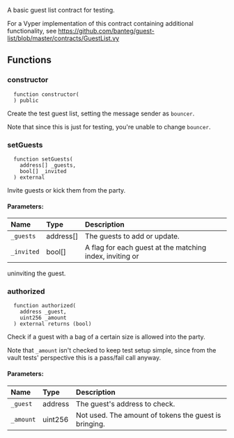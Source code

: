 
A basic guest list contract for testing.

For a Vyper implementation of this contract containing additional
functionality, see https://github.com/banteg/guest-list/blob/master/contracts/GuestList.vy

## Functions
### constructor
```solidity
  function constructor(
  ) public
```
Create the test guest list, setting the message sender as
`bouncer`.

Note that since this is just for testing, you're unable to change
`bouncer`.


### setGuests
```solidity
  function setGuests(
    address[] _guests,
    bool[] _invited
  ) external
```
Invite guests or kick them from the party.


#### Parameters:
| Name | Type | Description                                                          |
| :--- | :--- | :------------------------------------------------------------------- |
|`_guests` | address[] | The guests to add or update.
|`_invited` | bool[] | A flag for each guest at the matching index, inviting or
uninviting the guest.

### authorized
```solidity
  function authorized(
    address _guest,
    uint256 _amount
  ) external returns (bool)
```
Check if a guest with a bag of a certain size is allowed into
the party.

Note that `_amount` isn't checked to keep test setup simple, since
from the vault tests' perspective this is a pass/fail call anyway.

#### Parameters:
| Name | Type | Description                                                          |
| :--- | :--- | :------------------------------------------------------------------- |
|`_guest` | address | The guest's address to check.
|`_amount` | uint256 | Not used. The amount of tokens the guest is bringing.


